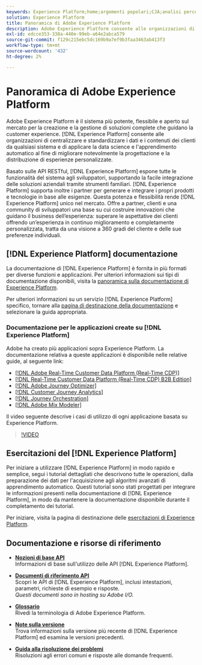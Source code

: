 ```yaml
---
keywords: Experience Platform;home;argomenti popolari;CJA;analisi percorso;analisi percorso clienti;orchestrazione campagna;orchestrazione;percorso clienti;percorso;orchestrazione percorso;funzionalità;area
solution: Experience Platform
title: Panoramica di Adobe Experience Platform
description: Adobe Experience Platform consente alle organizzazioni di centralizzare e standardizzare i dati dei clienti prima di applicare tecniche di data science e apprendimento automatico al fine di migliorare la progettazione e la consegna di esperienze personalizzate.
exl-id: edcce353-338a-440e-99eb-a64e2abca579
source-git-commit: f129c215ebc5dc169b9a7ef9b3faa3463ab413f3
workflow-type: tm+mt
source-wordcount: '432'
ht-degree: 2%

---
```


# Panoramica di Adobe Experience Platform

Adobe Experience Platform è il sistema più potente, flessibile e aperto sul mercato per la creazione e la gestione di soluzioni complete che guidano la customer experience. [!DNL Experience Platform] consente alle organizzazioni di centralizzare e standardizzare i dati e i contenuti dei clienti da qualsiasi sistema e di applicare la data science e l&#39;apprendimento automatico al fine di migliorare notevolmente la progettazione e la distribuzione di esperienze personalizzate.

Basato sulle API RESTful, [!DNL Experience Platform] espone tutte le funzionalità del sistema agli sviluppatori, supportando la facile integrazione delle soluzioni aziendali tramite strumenti familiari. [!DNL Experience Platform] supporta inoltre i partner per generare e integrare i propri prodotti e tecnologie in base alle esigenze. Questa potenza e flessibilità rende [!DNL Experience Platform] unico nel mercato. Offre a partner, clienti e una community di sviluppatori una base su cui costruire innovazioni che guidano il business dell’esperienza: superare le aspettative dei clienti offrendo un’esperienza in continuo miglioramento e completamente personalizzata, tratta da una visione a 360 gradi del cliente e delle sue preferenze individuali.

<div id="recs-overview-body-wrapper-1">
    <div id="recs-overview-body-1"></div>
    <div id="recs-overview-body-2"></div>
    <div id="recs-overview-body-3"></div>
</div>
<div id="recs-overview-body-4"></div>
<div id="recs-overview-body-5"></div>
<div id="recs-overview-body-6"></div>

## [!DNL Experience Platform] documentazione

La documentazione di [!DNL Experience Platform] è fornita in più formati per diverse funzioni e applicazioni. Per ulteriori informazioni sui tipi di documentazione disponibili, visita la [panoramica sulla documentazione di Experience Platform](documentation/overview.md).

Per ulteriori informazioni su un servizio [!DNL Experience Platform] specifico, tornare alla [pagina di destinazione della documentazione](https://experienceleague.adobe.com/docs/experience-platform.html?lang=it) e selezionare la guida appropriata.

### Documentazione per le applicazioni create su [!DNL Experience Platform]

Adobe ha creato più applicazioni sopra Experience Platform. La documentazione relativa a queste applicazioni è disponibile nelle relative guide, al seguente link:

* [[!DNL Adobe Real-Time Customer Data Platform (Real-Time CDP)]](../rtcdp/overview.md)
* [[!DNL Real-Time Customer Data Platform (Real-Time CDP) B2B Edition]](../rtcdp/b2b-overview.md)
* [[!DNL Adobe Journey Optimizer]](https://experienceleague.adobe.com/docs/journey-optimizer.html?lang=it)
* [[!DNL Customer Journey Analytics]](https://experienceleague.adobe.com/docs/customer-journey-analytics.html?lang=it)
* [[!DNL Journey Orchestration]](https://experienceleague.adobe.com/docs/journey-orchestration.html?lang=it)
* [[!DNL Adobe Mix Modeler]](https://experienceleague.adobe.com/docs/mix-modeler/using/overview.html?lang=it)

Il video seguente descrive i casi di utilizzo di ogni applicazione basata su Experience Platform.

>[!VIDEO](https://video.tv.adobe.com/v/3428518/?learn=on&captions=ita)

## Esercitazioni del [!DNL Experience Platform]

Per iniziare a utilizzare [!DNL Experience Platform] in modo rapido e semplice, segui i tutorial dettagliati che descrivono tutte le operazioni, dalla preparazione dei dati per l&#39;acquisizione agli algoritmi avanzati di apprendimento automatico. Questi tutorial sono stati progettati per integrare le informazioni presenti nella documentazione di [!DNL Experience Platform], in modo da mantenere la documentazione disponibile durante il completamento dei tutorial.

Per iniziare, visita la pagina di destinazione delle [esercitazioni di Experience Platform](https://www.adobe.com/go/platform-tutorials-home-en).

## Documentazione e risorse di riferimento

* [**Nozioni di base API**](api-fundamentals.md)\
  Informazioni di base sull&#39;utilizzo delle API [!DNL Experience Platform].

* [**Documenti di riferimento API**](https://www.adobe.com/go/platform-api-reference-en)\
  Scopri le API di [!DNL Experience Platform], inclusi intestazioni, parametri, richieste di esempio e risposte.<br/>*Questi documenti sono in hosting su Adobe I/O.*

* [**Glossario**](glossary.md)\
  Rivedi la terminologia di Adobe Experience Platform.

* [**Note sulla versione**](https://experienceleague.adobe.com/it/docs/experience-platform/release-notes/latest)\
  Trova informazioni sulla versione più recente di [!DNL Experience Platform] ed esamina le versioni precedenti.

* [**Guida alla risoluzione dei problemi**](troubleshooting.md)\
  Risoluzioni agli errori comuni e risposte alle domande frequenti.
